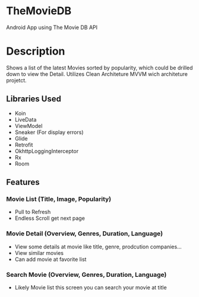 # TheMovieDB
Android App using The Movie DB API

# Description
Shows a list of the latest Movies sorted by popularity, which could be drilled down to view the Detail. Utilizes Clean Architeture MVVM wich architeture projetct.

## Libraries Used
- Koin
- LiveData
- ViewModel
- Sneaker (For display errors)
- Glide
- Retrofit
- OkhttpLoggingInterceptor
- Rx
- Room

## Features


### Movie List (Title, Image, Popularity)
  - Pull to Refresh
  - Endless Scroll get next page

### Movie Detail (Overview, Genres, Duration, Language)
  - View some details at movie like title, genre, prodcution companies...
  - View similar movies
  - Can add movie at favorite list
  
### Search Movie (Overview, Genres, Duration, Language)
  - Likely Movie list this screen you can search your movie at title

